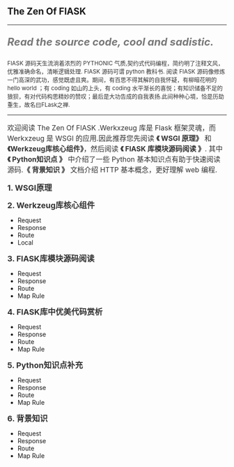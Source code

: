 ##  The Zen Of FlASK 
----
<font size=5 color="#797979">

__*Read the source code, cool and sadistic.*__

</font>

<font size=2 color="#333">
FlASK 源码天生流淌着浓烈的 PYTHONIC 气质,契约式代码编程，简约明了注释文风，优雅准确命名，清晰逻辑处理. FlASK 源码可谓 python 教科书.
阅读 FlASK 源码像修炼一门高深的武功，感觉既虐且爽。期间，有百思不得其解的自我怀疑，有柳暗花明的 hello world ；有 coding 如山的上头，有 coding 水平渐长的喜悦；有知识储备不足的狼狈，有对代码构思精妙的赞叹；最后是大功告成的自我表扬.此间种种心境，恰是历劫重生，故名曰FLask之禅.
</font>

----
<font size=3 color="#333">

欢迎阅读 The Zen Of FlASK .Werkxzeug 库是 Flask 框架灵魂，而 Werkxzeug 是 WSGI 的应用.因此推荐您先阅读 __《 WSGI 原理》__ 和 __《Werkzeug库核心组件》__，然后阅读 __《 FlASK 库模块源码阅读 》__. 其中 __《 Python知识点 》__ 中介绍了一些 Python 基本知识点有助于快速阅读源码.__《 背景知识 》__ 文档介绍 HTTP 基本概念，更好理解 web 编程.

</font>

<font size=4 color="#333">

__1.  WSGI原理__
</font>

<font size=4 color="#333">

__2.  Werkzeug库核心组件__
</font>
+ Request
+ Response
+ Route
+ Local

<font size=4 color="#333">

__3. FlASK库模块源码阅读__
</font>

+ Request
+ Response
+ Route
+ Map Rule

<font size=4 color="#333">

__4. FlASK库中优美代码赏析__
</font>

+ Request
+ Response
+ Route
+ Map Rule


<font size=4 color="#333">

__5. Python知识点补充__
</font>

+ Request
+ Response
+ Route
+ Map Rule

<font size=4 color="#333">

__6. 背景知识__
</font>
+ Request
+ Response
+ Route
+ Map Rule